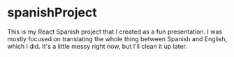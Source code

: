 # spanishProject

This is my React Spanish project that I created as a fun presentation. I was mostly focused on translating the whole thing between Spanish and English, which I did. It's a little messy right now, but I'll clean it up later.